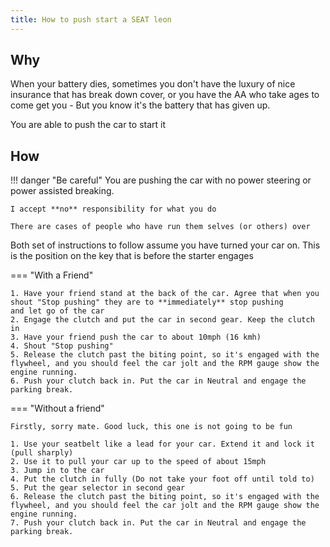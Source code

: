 ```yaml
---
title: How to push start a SEAT leon
---
```


## Why

When your battery dies, sometimes you don't have the luxury of nice insurance that has break down cover,
or you have the AA who take ages to come get you - But you know it's the battery that has given up.

You are able to push the car to start it

## How

!!! danger "Be careful"
    You are pushing the car with no power steering or power assisted breaking.

    I accept **no** responsibility for what you do

    There are cases of people who have run them selves (or others) over

Both set of instructions to follow assume you have turned your car on. This is the position on the key that is before the starter engages


=== "With a Friend"

    1. Have your friend stand at the back of the car. Agree that when you shout "Stop pushing" they are to **immediately** stop pushing
    and let go of the car
    2. Engage the clutch and put the car in second gear. Keep the clutch in
    3. Have your friend push the car to about 10mph (16 kmh)
    4. Shout "Stop pushing"
    5. Release the clutch past the biting point, so it's engaged with the flywheel, and you should feel the car jolt and the RPM gauge show the engine running.
    6. Push your clutch back in. Put the car in Neutral and engage the parking break.


=== "Without a friend"

    Firstly, sorry mate. Good luck, this one is not going to be fun

    1. Use your seatbelt like a lead for your car. Extend it and lock it (pull sharply)
    2. Use it to pull your car up to the speed of about 15mph
    3. Jump in to the car
    4. Put the clutch in fully (Do not take your foot off until told to)
    5. Put the gear selector in second gear
    6. Release the clutch past the biting point, so it's engaged with the flywheel, and you should feel the car jolt and the RPM gauge show the engine running.
    7. Push your clutch back in. Put the car in Neutral and engage the parking break.

